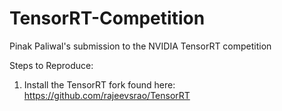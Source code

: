 # TensorRT-Competition
Pinak Paliwal's submission to the NVIDIA TensorRT competition


Steps to Reproduce:
1. Install the TensorRT fork found here: https://github.com/rajeevsrao/TensorRT